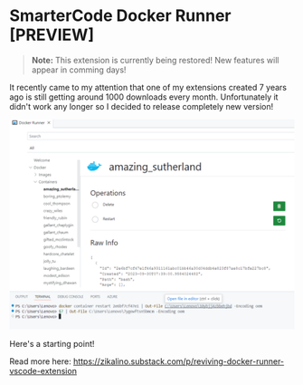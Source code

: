 # SmarterCode Docker Runner [PREVIEW]

> **Note:** This extension is currently being restored! New features will appear in comming days!

It recently came to my attention that one of my extensions created 7 years ago is still getting around 1000 downloads every month. Unfortunately it didn't work any longer so I decided to release completely new version!

![screenshot](./media/screenshot.png)

Here's a starting point!

Read more here: https://zikalino.substack.com/p/reviving-docker-runner-vscode-extension
